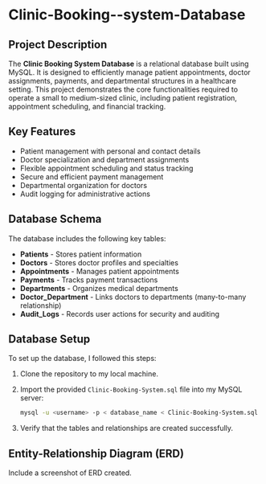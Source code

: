 # Clinic-Booking--system-Database

## Project Description

The **Clinic Booking System Database** is a relational database built using MySQL. It is designed to efficiently manage patient appointments, doctor assignments, payments, and departmental structures in a healthcare setting. This project demonstrates the core functionalities required to operate a small to medium-sized clinic, including patient registration, appointment scheduling, and financial tracking.

## Key Features

* Patient management with personal and contact details
* Doctor specialization and department assignments
* Flexible appointment scheduling and status tracking
* Secure and efficient payment management
* Departmental organization for doctors
* Audit logging for administrative actions

## Database Schema

The database includes the following key tables:

* **Patients** - Stores patient information
* **Doctors** - Stores doctor profiles and specialties
* **Appointments** - Manages patient appointments
* **Payments** - Tracks payment transactions
* **Departments** - Organizes medical departments
* **Doctor\_Department** - Links doctors to departments (many-to-many relationship)
* **Audit\_Logs** - Records user actions for security and auditing

## Database Setup

To set up the database, I followed this steps:

1. Clone the repository to my local machine.
2. Import the provided `Clinic-Booking-System.sql` file into my MySQL server:

   ```bash
   mysql -u <username> -p < database_name < Clinic-Booking-System.sql
   ```
3. Verify that the tables and relationships are created successfully.

## Entity-Relationship Diagram (ERD)

Include a screenshot of ERD created.


